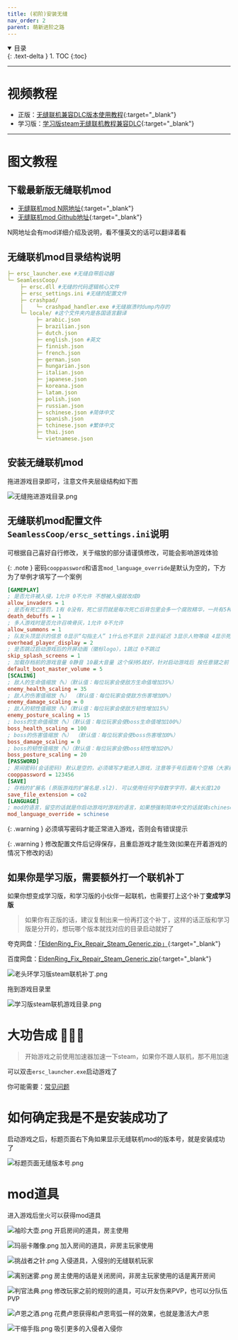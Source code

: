 ```yaml
---
title: (初阶)安装无缝
nav_order: 2
parent: 萌新进阶之路
---
```


<details open markdown="block">
  <summary>
    目录
  </summary>
  {: .text-delta }
1. TOC
{:toc}
</details>

---

# 视频教程

- 正版：[无缝联机兼容DLC版本使用教程](https://www.bilibili.com/video/BV1si421e7bM/){:target="_blank"}
- 学习版：[学习版steam无缝联机教程兼容DLC](https://www.bilibili.com/video/BV1Ni421v71g/){:target="_blank"}

---

# 图文教程

## 下载最新版无缝联机mod

- [无缝联机mod N网地址](https://www.nexusmods.com/eldenring/mods/510){:target="_blank"}
- [无缝联机mod Github地址](https://github.com/LukeYui/EldenRingSeamlessCoopRelease/releases){:target="_blank"}

N网地址会有mod详细介绍及说明，看不懂英文的话可以翻译着看

## 无缝联机mod目录结构说明

```yaml
├─ ersc_launcher.exe #无缝自带启动器
└─ SeamlessCoop/
    ├─ ersc.dll #无缝的代码逻辑核心文件
    ├─ ersc_settings.ini #无缝的配置文件
    ├─ crashpad/
    │    └─ crashpad_handler.exe #无缝崩溃时dump内存的
    └─ locale/ #这个文件夹内是各国语言翻译
         ├─ arabic.json
         ├─ brazilian.json
         ├─ dutch.json
         ├─ english.json #英文
         ├─ finnish.json
         ├─ french.json
         ├─ german.json
         ├─ hungarian.json
         ├─ italian.json
         ├─ japanese.json
         ├─ koreana.json
         ├─ latam.json
         ├─ polish.json
         ├─ russian.json
         ├─ schinese.json #简体中文
         ├─ spanish.json
         ├─ tchinese.json #繁体中文
         ├─ thai.json
         └─ vietnamese.json
```


## 安装无缝联机mod

拖进游戏目录即可，注意文件夹层级结构如下图

![无缝拖进游戏目录.png](/assets/images/无缝拖进游戏目录.png)


## 无缝联机mod配置文件`SeamlessCoop/ersc_settings.ini`说明

可根据自己喜好自行修改，关于缩放的部分请谨慎修改，可能会影响游戏体验

{: .note }
密码`cooppassword`和语言`mod_language_override`是默认为空的，下方为了举例才填写了一个案例

```ini
[GAMEPLAY]
; 是否允许被入侵，1允许 0不允许 不想被入侵就改成0
allow_invaders = 1
; 是否有死亡惩罚，1有 0没有，死亡惩罚就是每次死亡后背包里会多一个腐败精华，一共有5种 每种的debuff都不一样，坐火消除
death_debuffs = 1
; 多人游戏时是否允许召唤骨灰，1允许 0不允许
allow_summons = 1
; 队友头顶显示的信息 0显示“勾指主人” 1什么也不显示 2显示延迟 3显示人物等级 4显示死亡次数 5显示人物等级和延迟
overhead_player_display = 2
; 是否跳过启动游戏后的开屏动画（徽标logo），1跳过 0不跳过
skip_splash_screens = 1
; 加载存档前的游戏音量 0静音 10最大音量 这个保持5就好，针对启动游戏后 按任意键之前 这个时间区间内的游戏音量过大的问题
default_boot_master_volume = 5
[SCALING]
; 敌人的生命值缩放（%）（默认值：每位玩家会使敌方生命值增加35%）
enemy_health_scaling = 35
; 敌人的伤害值缩放（%） （默认值：每位玩家会使敌方伤害增加0%）
enemy_damage_scaling = 0
; 敌人的韧性值缩放（%）（默认值：每位玩家会使敌方韧性增加15%）
enemy_posture_scaling = 15
; boss的生命值缩放（%）（默认值：每位玩家会使boss生命值增加100%）
boss_health_scaling = 100
; boss的伤害值缩放（%） （默认值：每位玩家会使boss伤害增加0%）
boss_damage_scaling = 0
; boss的韧性值缩放（%）（默认值：每位玩家会使boss韧性增加20%）
boss_posture_scaling = 20
[PASSWORD]
; 房间密码(会话密码) 默认是空的，必须填写才能进入游戏，注意等于号后面有个空格（大家都默认的），就算密码一样，有空格和没空格也会加入不到一起
cooppassword = 123456
[SAVE]
; 存档的扩展名 (原版游戏的扩展名是.sl2). 可以使用任何字母数字字符，最大长度120
save_file_extension = co2
[LANGUAGE]
; mod的语言，留空的话就是你启动游戏时游戏的语言，如果想强制简体中文的话就填schinese，但前提是你locale文件夹内有对应的schinese.json文件，其他语言也是一样
mod_language_override = schinese
```

{: .warning }
必须填写密码才能正常进入游戏，否则会有错误提示

{: .warning }
修改配置文件后记得保存，且重启游戏才能生效(如果在开着游戏的情况下修改的话)

## 如果你是学习版，需要额外打一个联机补丁

如果你想变成学习版，和学习版的小伙伴一起联机，也需要打上这个补丁**变成学习版**
> 如果你有正版的话，建议复制出来一份再打这个补丁，这样的话正版和学习版是分开的，想玩哪个版本就找对应的目录启动就好了


夸克网盘：[「EldenRing_Fix_Repair_Steam_Generic.zip」](https://pan.quark.cn/s/875d7d21db25){:target="_blank"}

百度网盘：[EldenRing_Fix_Repair_Steam_Generic.zip](https://pan.baidu.com/s/1mtWwaLfpjhVIhBy5NQUDMA?pwd=my8q){:target="_blank"}

![老头环学习版steam联机补丁.png](/assets/images/老头环学习版steam联机补丁.png)

拖到游戏目录里

![学习版steam联机游戏目录.png](/assets/images/学习版steam联机游戏目录.png)


# 大功告成 🎉🎉🎉

> 开始游戏之前使用加速器加速一下steam，如果你不跟人联机，那不用加速

可以双击`ersc_launcher.exe`启动游戏了

你可能需要：[常见问题]({{site.baseurl}}/docs/common_problem/)

# 如何确定我是不是安装成功了

启动游戏之后，标题页面右下角如果显示无缝联机mod的版本号，就是安装成功了

![标题页面无缝版本号.png](/assets/images/标题页面无缝版本号.png)

# mod道具

进入游戏后坐火可以获得mod道具

![袖珍大壶.png](/assets/images/袖珍大壶.png) 开启房间的道具，房主使用

![玛丽卡雕像.png](/assets/images/玛丽卡雕像.png) 加入房间的道具，非房主玩家使用

![挑战者之针.png](/assets/images/挑战者之针.png) 入侵道具，入侵别的无缝联机玩家

![离别迷雾.png](/assets/images/离别迷雾.png) 房主使用的话是关闭房间，非房主玩家使用的话是离开房间

![判官法典.png](/assets/images/判官法典.png) 修改玩家之前的规则的道具，可以开友伤来PVP，也可以分队伍PVP

![卢恩之酒.png](/assets/images/卢恩之酒.png) 花费卢恩获得和卢恩弯弧一样的效果，也就是激活大卢恩

![干缩手指.png](/assets/images/干缩手指.png) 吸引更多的入侵者入侵你
